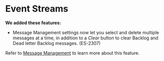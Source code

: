# Event Streams
<head>
  <meta name="guidename" content="Release Notes"/>
  <meta name="context" content="GUID-ac6fe61d-fb6f-4254-8539-162c9ee07c2a"/>
</head>


**We added these features:**

- Message Management settings now let you select and delete multiple messages at a time, in addition to a *Clear* button to clear Backlog and Dead letter Backlog messages. (ES-2307)

Refer to [Message Management](/docs/Atomsphere/Event%20Streams/es-Event_streams_message_management.md) to learn more about this feature.